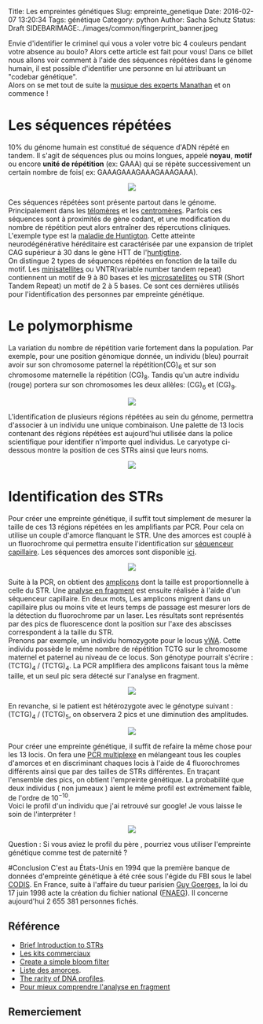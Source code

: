 Title: Les empreintes génétiques
Slug: empreinte_genetique 
Date: 2016-02-07 13:20:34
Tags: génétique
Category: python
Author: Sacha Schutz
Status: Draft
SIDEBARIMAGE:../images/common/fingerprint_banner.jpeg

Envie d'identifier le criminel qui vous a voler votre bic 4 couleurs pendant votre absence au boulo? Alors cette article est fait pour vous! Dans ce billet nous allons voir comment à l'aide des séquences répétées dans le génome humain, il est possible d'identifier une personne en lui attribuant un "codebar génétique".    
Alors on se met tout de suite la [musique des experts Manathan](https://www.youtube.com/watch?v=gY5rztWa1TM) et on commence ! 


# Les séquences répétées
10% du génome humain est constitué de séquence d'ADN répété en tandem. Il s'agit de séquences plus ou moins longues, appelé **noyau**, **motif** ou encore **unité de répétition** (ex: GAAA) qui se répète successivement un certain nombre de fois( ex: GAAAGAAAGAAAGAAAGAAA). 

<p align="center">
    <img src="../images/post13/satellite.png">
</p>

Ces séquences répétées sont présente partout dans le génome. Principalement dans les [télomères](https://fr.wikipedia.org/wiki/T%C3%A9lom%C3%A8re) et les [centromères](https://fr.wikipedia.org/wiki/Centrom%C3%A8re). Parfois ces séquences sont à proximités de gène codant, et une modification du nombre de répétition peut alors entraîner des répercutions cliniques. L'exemple type est la [maladie de Huntigton](https://fr.wikipedia.org/wiki/Maladie_de_Huntington). Cette atteinte neurodégénérative héréditaire est caractérisée par une expansion de triplet CAG supérieur à 30 dans le gène HTT de l'[huntigtine](https://fr.wikipedia.org/wiki/Huntingtine).  
On distingue 2 types de séquences répétées en fonction de la taille du motif. Les [minisatellites](https://fr.wikipedia.org/wiki/Minisatellite) ou VNTR(variable number tandem repeat) contiennent un motif de 9 à 80 bases et les [microsatellites](https://fr.wikipedia.org/wiki/Microsatellite_%28biologie%29) ou STR (Short Tandem Repeat) un motif de 2 à 5 bases. Ce sont ces dernières utilisés pour l'identification des personnes par empreinte génétique.

# Le polymorphisme  

La variation du nombre de répétition varie fortement dans la population. Par exemple, pour une position génomique donnée, un individu (bleu) pourrait avoir sur son chromosome paternel la répétition(CG)<sub>6</sub> et sur son chromosome maternelle la répétition (CG)<sub>8</sub>. Tandis qu'un autre individu (rouge) portera sur son chromosomes les deux allèles: (CG)<sub>6</sub> et (CG)<sub>9</sub>.
<p align="center">
    <img src="../images/post13/satellite_poly.png">
</p>

L'identification de plusieurs régions répétées au sein du génome, permettra d'associer à un individu une unique combinaison. Une palette de 13 locis contenant des régions répétées est aujourd'hui utilisée dans la police scientifique pour identifier n'importe quel individus. Le caryotype ci-dessous montre la position de ces STRs ainsi que leurs noms.   

<p align="center">
    <img src="../images/post13/codis.jpg">
</p>


# Identification des STRs 
Pour créer une empreinte génétique, il suffit tout simplement de mesurer la taille de ces 13 régions répétées en les amplifiants par PCR. Pour cela on  utilise un couple d'amorce flanquant le STR. Une des amorces est couplé à un fluorochrome qui permettra ensuite l'identification sur [séquenceur capillaire](https://fr.wikipedia.org/wiki/%C3%89lectrophor%C3%A8se_capillaire). Les séquences des amorces sont disponible [ici](http://www.cstl.nist.gov/biotech/strbase/multiplx.htm).

<p align="center">
    <img src="../images/post13/PCR_multiplexe.png">
</p>

Suite à la PCR, on obtient des [amplicons](https://fr.wikipedia.org/wiki/Amplicon) dont la taille est proportionnelle à celle du STR. Une [analyse en fragment](https://cmgg.be/fr/content/analyse-de-fragments) est ensuite réalisée à l'aide d'un séquenceur capillaire. En deux mots, Les amplicons migrent dans un capillaire plus ou moins vite et leurs temps de passage est mesurer lors de la détection du fluorochrome par un laser. Les résultats sont représentés par des pics de fluorescence dont la position sur l'axe des abscisses correspondent à la taille du STR.   
Prenons par exemple, un individu homozygote pour le locus [vWA](http://www.sciencedirect.com/science/article/pii/S0531513103017746). Cette individu possède le même nombre de répétition TCTG sur le chromosome maternel et paternel au niveau de ce locus. Son génotype pourrait s'écrire : (TCTG)<sub>4</sub> / (TCTG)<sub>4</sub>. La PCR amplifiera des amplicons faisant tous la même taille, et un seul pic sera détecté sur l'analyse en fragment.   

 <p align="center">
    <img src="../images/post13/homozygote.png">
</p>

En revanche, si le patient est hétérozygote avec le génotype suivant : (TCTG)<sub>4</sub> / (TCTG)<sub>5</sub>, on observera 2 pics et une diminution des amplitudes.  

 <p align="center">
    <img src="../images/post13/heterozygote.png">
</p>

Pour créer une empreinte génétique, il suffit de refaire la même chose pour les 13 locis. On fera une [PCR multiplexe](http://www.ozyme.fr/documentation/techozyme/techozyme20-pcr-multiplexe.asp) en mélangeant tous les couples d'amorces et en discriminant chaques locis à l'aide de 4 fluorochromes différents ainsi que par des tailles de STRs différentes. En traçant l'ensemble des pics, on obtient l'empreinte génétique. La probabilité que deux individus ( non jumeaux ) aient le même profil est extrêmement faible, de l'ordre de  10<sup>−10</sup>.    
Voici le profil d'un individu que j'ai retrouvé sur google! Je vous laisse le soin de l'interpréter ! 

 <p align="center">
    <img src="../images/post13/fingerprint.jpg">
</p>

Question : Si vous aviez le profil du père , pourriez vous utiliser l'empreinte génétique comme test de paternité ? 

#Conclusion 
C'est au États-Unis en 1994 que la première banque de données d'empreinte génétique à été crée sous l'égide du FBI sous le label [CODIS](https://fr.wikipedia.org/wiki/Combined_DNA_index_system). En France, suite à l'affaire du tueur parisien [Guy Goerges](https://fr.wikipedia.org/wiki/Guy_Georges), la loi du 17 juin 1998 acte la création du fichier national ([FNAEG](https://fr.wikipedia.org/wiki/Fichier_national_automatis%C3%A9_des_empreintes_g%C3%A9n%C3%A9tiques)). Il concerne aujourd'hui 2 655 381 personnes fichés.  


## Référence 

* [Brief Introduction to STRs](http://www.cstl.nist.gov/biotech/strbase/intro.htm)
* [Les kits commerciaux](http://www.cstl.nist.gov/biotech/strbase/multiplx.htm)
* [Create a simple bloom filter](http://www.maxburstein.com/blog/creating-a-simple-bloom-filter/)
* [Liste des amorces](http://www.cstl.nist.gov/biotech/strbase/primer1.htm).
* [The rarity of DNA profiles](http://www.ncbi.nlm.nih.gov/pmc/articles/PMC2585748/).
* [Pour mieux comprendre l'analyse en fragment](https://www.youtube.com/watch?v=43-OQTLtrwQ)

## Remerciement 

